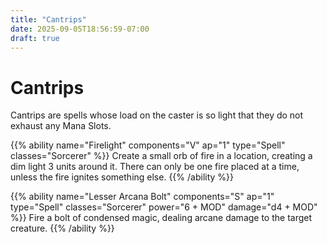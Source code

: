 ```yaml
---
title: "Cantrips"
date: 2025-09-05T18:56:59-07:00
draft: true
---
```


# Cantrips
Cantrips are spells whose load on the caster is so light that they do not exhaust any Mana Slots. 

{{% ability name="Firelight" components="V" ap="1" type="Spell" classes="Sorcerer" %}}
Create a small orb of fire in a location, creating a dim light 3 units around it. There can only be one fire placed at a time, unless the fire ignites something else.
{{% /ability %}}

{{% ability name="Lesser Arcana Bolt" components="S" ap="1" type="Spell" classes="Sorcerer" power="6 + MOD" damage="d4 + MOD" %}}
Fire a bolt of condensed magic, dealing arcane damage to the target creature.
{{% /ability %}}